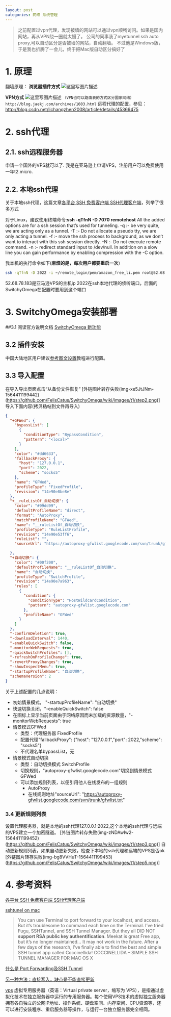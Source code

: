 ```yaml
---
layout: post
categories: 网络 系统管理
---
```


>之前配置过vpn代理，发现被墙的网站可以通过vpn顺畅访问。如果是国内网站，再从VPN绕一圈就太慢了。
>公司的同事装了myetunnel ssh auto proxy,可以自动区分是否被墙的网站，自动翻墙。
>不过他是Windows版，于是我也折腾了一会儿，终于把Mac版自动区分搞好了


# 1. 原理
翻墙原理：
**浏览器插件方式**
![这里写图片描述](https://imgconvert.csdnimg.cn/aHR0cDovL2ltZy5ibG9nLmNzZG4ubmV0LzIwMTUwNDI5MjI1MjI5MTIz)

**VPN方式**
![这里写图片描述](https://imgconvert.csdnimg.cn/aHR0cDovL2ltZy5ibG9nLmNzZG4ubmV0LzIwMTUwNDI5MjI1MzEyNzU2)
`（VPN也可以路由表的方式区分国家网络）http://blog.jaekj.com/archives/1603.html`
远程代理的配置，参见：http://blog.csdn.net/lichangzhen2008/article/details/45366475

# 2. ssh代理
## 2.1. ssh远程服务器
申请一个国外的VPS就可以了.
我是在亚马逊上申请VPS，注册用户可以免费使用一年t2.micro.

## 2.2. 本地ssh代理

关于本地ssh代理，这篇文章[各平台 SSH 免费客户端 SSH代理客户端](http://blog.csdn.net/bbplayers/article/details/6853252 )，列举了很多方式

对于Linux，建议使用终端命令:**ssh -qTfnN -D 7070 remotehost**
All the added options are for a ssh session that’s used for tunneling.
-q :- be very quite, we are acting only as a tunnel.
-T :- Do not allocate a pseudo tty, we are only acting a tunnel.
-f :- move the ssh process to background, as we don’t want to interact with this ssh session directly.
-N :- Do not execute remote command.
-n :- redirect standard input to /dev/null.
In addition on a slow line you can gain performance by enabling compression with the -C option.

我本机的执行命令如下(**麻烦的是，每次用户都要重启一次**）
```bash
ssh -qTfnN -D 2022 -i ~/remote_login/pem/amazon_free_li.pem root@52.68.78.183
```

52.68.78.183是亚马逊VPS的主机ip
2022在ssh本地代理的侦听端口，后面的SwitchyOmega在配置时要用到这个端口
 
# 3. SwitchyOmega安装部署

##3.1 阅读官方说明文档
[SwitchyOmega 新功能](https://github.com/FelisCatus/SwitchyOmega/wiki/SwitchyOmega-%E6%96%B0%E5%8A%9F%E8%83%BD)

## 3.2 插件安装
中国大陆地区用户建议[参考图文设置](https://github.com/FelisCatus/SwitchyOmega/wiki/GFWList)教程进行配置。

## 3.3 导入配置
在导入导出页面点击“从备份文件恢复”
[外链图片转存失败(img-xe5JtJNm-1564411199442)(https://github.com/FelisCatus/SwitchyOmega/wiki/images/t1/step2.png)]
导入下面内容(拷贝粘帖到文件再导入)
```json
{
  "+GFWed": {
    "bypassList": [
      {
        "conditionType": "BypassCondition",
        "pattern": "<local>"
      }
    ],
    "color": "#dd6633",
    "fallbackProxy": {
      "host": "127.0.0.1",
      "port": 2022,
      "scheme": "socks5"
    },
    "name": "GFWed",
    "profileType": "FixedProfile",
    "revision": "14e90e8be8e"
  },
  "+__ruleListOf_自动切换": {
    "color": "#99dd99",
    "defaultProfileName": "direct",
    "format": "AutoProxy",
    "matchProfileName": "GFWed",
    "name": "__ruleListOf_自动切换",
    "profileType": "RuleListProfile",
    "revision": "14e90e53ff6",
    "ruleList": "",
    "sourceUrl": "https://autoproxy-gfwlist.googlecode.com/svn/trunk/gfwlist.txt"

  },
  "+自动切换": {
    "color": "#00f200",
    "defaultProfileName": "__ruleListOf_自动切换",
    "name": "自动切换",
    "profileType": "SwitchProfile",
    "revision": "14e90e7a963",
    "rules": [
      {
        "condition": {
          "conditionType": "HostWildcardCondition",
          "pattern": "autoproxy-gfwlist.googlecode.com"
        },
        "profileName": "GFWed"
      }
    ]
  },
  "-confirmDeletion": true,
  "-downloadInterval": 1440,
  "-enableQuickSwitch": false,
  "-monitorWebRequests": true,
  "-quickSwitchProfiles": [],
  "-refreshOnProfileChange": true,
  "-revertProxyChanges": true,
  "-showInspectMenu": true,
  "-startupProfileName": "自动切换",
  "schemaVersion": 2
}
```

关于上述配置的几点说明：

- 初始情景模式， "-startupProfileName": "自动切换"
- 快速切换关闭，"-enableQuickSwitch": false
- 在图标上显示当前页面由于网络原因而未加载的资源数量，"-monitorWebRequests": true
- 情景模式GFWed
    - 类型：代理服务器 FixedProfile
    - 配置代理"fallbackProxy": {"host": "127.0.0.1","port": 2022,"scheme": "socks5"}
    - 不代理名单bypassList，无
- 情景模式自动切换
    - 类型：自动切换模式 SwitchProfile
    - 切换规则，"autoproxy-gfwlist.googlecode.com"切换到情景模式GFWed
    - 可以添加规则列表，以便引用他人在线发布的一组规则
        - AutoProxy
        - 在线规则地址"sourceUrl": "https://autoproxy-gfwlist.googlecode.com/svn/trunk/gfwlist.txt"

### 3.4 更新规则列表
设置代理服务器，就是本地的ssh代理127.0.0.1:2022,这个本地的ssh代理与远端的VPS建立一个加密隧道。
[外链图片转存失败(img-zNDAwIw2-1564411199452)(https://github.com/FelisCatus/SwitchyOmega/wiki/images/t1/step3.png)]
自动更新规则列表，如果自动更新失败，检查下本地的ssh代理和远端的VPS是否ok
[外链图片转存失败(img-bg8VVHuT-1564411199453)(https://github.com/FelisCatus/SwitchyOmega/wiki/images/t1/step5.png)]

# 4. 参考资料
[各平台 SSH 免费客户端 SSH代理客户端](http://blog.csdn.net/bbplayers/article/details/6853252)

[sshtunel on mac](http://en.katzueno.com/2012/08/12/the-best-and-simple-way-to-establish-ssh-tunnel-on-mac-os-x/#.VT9HTJOUcik)

>You can use Terminal to port forward to your localhost, and access. But it’s troublesome to command each time on the Terminal. I’ve tried Fugu, SSHTunnel, and SSH Tunnel Manager. But they all DID NOT **support RSA public key authentification**. Meekat is great Free app, but it’s no longer maintained… It may not work in the future.
After a few days of the research, I’ve finally able to find the  best and simple SSH tunnel app called Coccinellida!
COCCINELLIDA – SIMPLE SSH TUNNEL MANAGER FOR MAC OS X

[什么是 Port Forwarding及SSH Tunnel](http://sky-bruce.blogspot.jp/2009/04/port-forwarding.html)


[另一种方法：直接写入，缺点是不能直接更新](http://www.cnblogs.com/anee/p/4146175.html)


[vps](https://zh.wikipedia.org/wiki/%E8%99%9A%E6%8B%9F%E4%B8%93%E7%94%A8%E6%9C%8D%E5%8A%A1%E5%99%A8) 虚拟专用服务器（英语：Virtual private server，缩写为 VPS），是指通过虚拟化技术在独立服务器中运行的专用服务器。每个使用VPS技术的虚拟独立服务器拥有各自独立的公网IP地址、操作系统、硬盘空间、内存空间、CPU资源等，还可以进行安装程序、重启服务器等操作，与运行一台独立服务器完全相同。